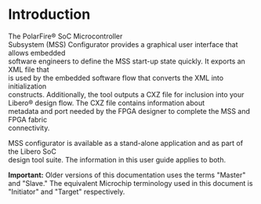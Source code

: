 # Introduction

The PolarFire® SoC Microcontroller<br /> Subsystem \(MSS\) Configurator provides a graphical user interface that allows embedded<br /> software engineers to define the MSS start-up state quickly. It exports an XML file that<br /> is used by the embedded software flow that converts the XML into initialization<br /> constructs. Additionally, the tool outputs a CXZ file for inclusion into your Libero® design flow. The CXZ file contains information about<br /> metadata and port needed by the FPGA designer to complete the MSS and FPGA fabric<br /> connectivity.

MSS configurator is available as a stand-alone application and as part of the Libero SoC<br /> design tool suite. The information in this user guide applies to both.

**Important:** Older versions of this documentation uses the terms "Master" and "Slave." The equivalent Microchip terminology used in this document is "Initiator" and "Target" respectively.

